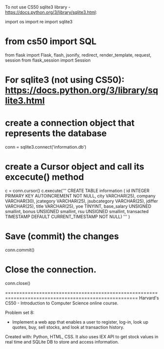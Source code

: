 To not use CS50 sqlite3 library - https://docs.python.org/3/library/sqlite3.html:

import os
import re
import sqlite3

# from cs50 import SQL
from flask import Flask, flash, jsonify, redirect, render_template, request, session
from flask_session import Session

# For sqlite3 (not using CS50): https://docs.python.org/3/library/sqlite3.html
# create a connection object that represents the database
conn = sqlite3.connect('information.db')

# create a Cursor object and call its excecute() method
c = conn.cursor()
c.execute('''
                CREATE TABLE information (
	            id INTEGER PRIMARY KEY AUTOINCREMENT NOT NULL,
            	city VARCHAR(25),
            	company VARCHAR(30),
            	jcategory VARCHAR(25),
            	jsubcategory VARCHAR(25),
            	jdiffer VARCHAR(25),
            	title VARCHAR(25),
            	yoe TINYINT,
            	base_salary UNSIGNED smallint,
            	bonus UNSIGNED smallint,
            	rsu UNSIGNED smallint,
            	transacted TIMESTAMP DEFAULT CURRENT_TIMESTAMP NOT NULL)
            '''
              )
# Save (commit) the changes
conn.commit()
# Close the connection. 
conn.close()

=====================================================================================================
Harvard's CS50 - Introduction to Computer Science online course.

Problem set 8:
- Implement a web app that enables a user to register, log-in, look up quotes, buy, sell stocks, and look at transaction history.

Created with: Python, HTML, CSS. It also uses IEX API to get stock values in real time and SQLite DB to store and access information.
